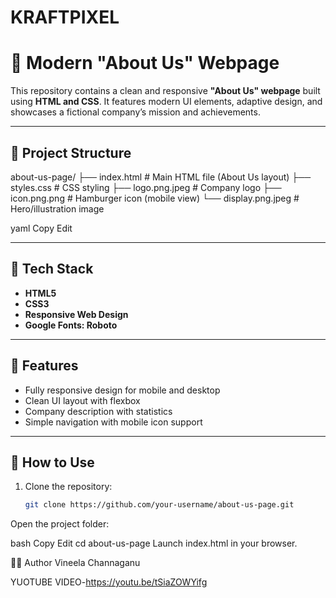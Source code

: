 # KRAFTPIXEL

# 💼 Modern "About Us" Webpage

This repository contains a clean and responsive **"About Us" webpage** built using **HTML and CSS**. It features modern UI elements, adaptive design, and showcases a fictional company’s mission and achievements.

---

## 📁 Project Structure

about-us-page/ ├── index.html # Main HTML file (About Us layout) ├── styles.css # CSS styling ├── logo.png.jpeg # Company logo ├── icon.png.png # Hamburger icon (mobile view) └── display.png.jpeg # Hero/illustration image

yaml
Copy
Edit

---

## 🧰 Tech Stack

- **HTML5**
- **CSS3**
- **Responsive Web Design**
- **Google Fonts: Roboto**

---

## 📱 Features

- Fully responsive design for mobile and desktop
- Clean UI layout with flexbox
- Company description with statistics
- Simple navigation with mobile icon support

---

## 🚀 How to Use

1. Clone the repository:
   ```bash
   git clone https://github.com/your-username/about-us-page.git
Open the project folder:

bash
Copy
Edit
cd about-us-page
Launch index.html in your browser.

🧑‍🎓 Author
Vineela Channaganu


YUOTUBE VIDEO-https://youtu.be/tSiaZOWYifg







